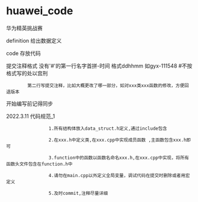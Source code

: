 # huawei_code
华为精英挑战赛

definition 给出数据定义

code 存放代码

提交注释格式 没有'#'的第一行名字首拼-时间 格式ddhhmm 如gyx-111548 #不按格式写的处以宫刑

            第二行写提交注释，比如大概更改了哪一部分，如对xxx类xxx函数的修改，方便回退版本

开始编写前记得同步

2022.3.11 代码规范_1 

                    1.所有结构体放入data_struct.h定义,通过include包含

                    2.在xxx.h中定义类,在xxx.cpp中实现成员函数 ,主函数包含xxx.h即可

                    3.function中的函数以函数名命名xxx.h,在xxx.cpp中实现，将所有函数头文件包含在function.h中

                    4.请勿在main.cpp以外定义全局变量，调试代码在提交时删除或者用宏定义

                    5.及时commit,注释尽量详细